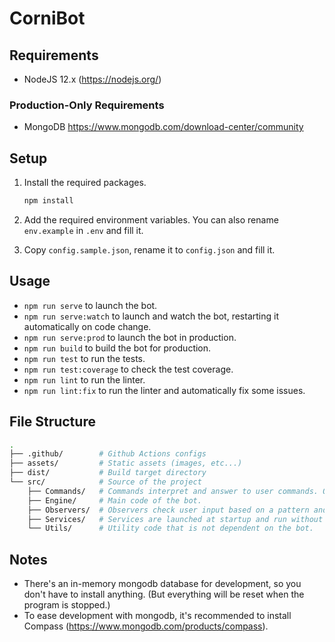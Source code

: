 # CorniBot

## Requirements

* NodeJS 12.x (<https://nodejs.org/>)

### Production-Only Requirements

* MongoDB <https://www.mongodb.com/download-center/community>

## Setup

1) Install the required packages.

    ```bash
    npm install
    ```

2) Add the required environment variables. You can also rename `env.example` in `.env` and fill it.
3) Copy `config.sample.json`, rename it to `config.json` and fill it.

## Usage

* `npm run serve` to launch the bot.
* `npm run serve:watch` to launch and watch the bot, restarting it automatically on code change.
* `npm run serve:prod` to launch the bot in production.
* `npm run build` to build the bot for production.
* `npm run test` to run the tests.
* `npm run test:coverage` to check the test coverage.
* `npm run lint` to run the linter.
* `npm run lint:fix` to run the linter and automatically fix some issues.

## File Structure

```bash
.
├── .github/        # Github Actions configs
├── assets/         # Static assets (images, etc...)
├── dist/           # Build target directory
└── src/            # Source of the project
    ├── Commands/   # Commands interpret and answer to user commands. One subdirectoy per CommandGroup (User, Moderation, Fun, etc...) and one file per Command.
    ├── Engine/     # Main code of the bot.
    ├── Observers/  # Observers check user input based on a pattern and run code. One file per Observer.
    ├── Services/   # Services are launched at startup and run without user input. One file per Service. They can be accessed from Commands and Observers.
    └── Utils/      # Utility code that is not dependent on the bot.
```

## Notes

* There's an in-memory mongodb database for development, so you don't have to install anything. (But everything will be reset when the program is stopped.)
* To ease development with mongodb, it's recommended to install Compass (<https://www.mongodb.com/products/compass>).
